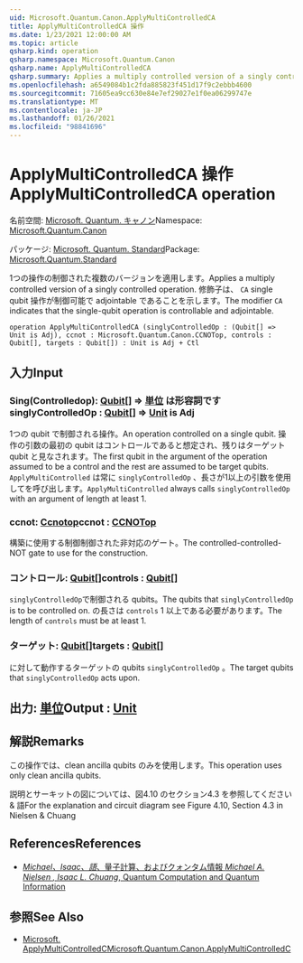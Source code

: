 ```yaml
---
uid: Microsoft.Quantum.Canon.ApplyMultiControlledCA
title: ApplyMultiControlledCA 操作
ms.date: 1/23/2021 12:00:00 AM
ms.topic: article
qsharp.kind: operation
qsharp.namespace: Microsoft.Quantum.Canon
qsharp.name: ApplyMultiControlledCA
qsharp.summary: Applies a multiply controlled version of a singly controlled operation. The modifier `CA` indicates that the single-qubit operation is controllable and adjointable.
ms.openlocfilehash: a6549084b1c2fda885823f451d17f9c2ebbb4600
ms.sourcegitcommit: 71605ea9cc630e84e7ef29027e1f0ea06299747e
ms.translationtype: MT
ms.contentlocale: ja-JP
ms.lasthandoff: 01/26/2021
ms.locfileid: "98841696"
---
```

# <a name="applymulticontrolledca-operation"></a><span data-ttu-id="07002-102">ApplyMultiControlledCA 操作</span><span class="sxs-lookup"><span data-stu-id="07002-102">ApplyMultiControlledCA operation</span></span>

<span data-ttu-id="07002-103">名前空間: [Microsoft. Quantum. キャノン](xref:Microsoft.Quantum.Canon)</span><span class="sxs-lookup"><span data-stu-id="07002-103">Namespace: [Microsoft.Quantum.Canon](xref:Microsoft.Quantum.Canon)</span></span>

<span data-ttu-id="07002-104">パッケージ: [Microsoft. Quantum. Standard](https://nuget.org/packages/Microsoft.Quantum.Standard)</span><span class="sxs-lookup"><span data-stu-id="07002-104">Package: [Microsoft.Quantum.Standard](https://nuget.org/packages/Microsoft.Quantum.Standard)</span></span>


<span data-ttu-id="07002-105">1つの操作の制御された複数のバージョンを適用します。</span><span class="sxs-lookup"><span data-stu-id="07002-105">Applies a multiply controlled version of a singly controlled operation.</span></span>
<span data-ttu-id="07002-106">修飾子は、 `CA` single qubit 操作が制御可能で adjointable であることを示します。</span><span class="sxs-lookup"><span data-stu-id="07002-106">The modifier `CA` indicates that the single-qubit operation is controllable and adjointable.</span></span>

```qsharp
operation ApplyMultiControlledCA (singlyControlledOp : (Qubit[] => Unit is Adj), ccnot : Microsoft.Quantum.Canon.CCNOTop, controls : Qubit[], targets : Qubit[]) : Unit is Adj + Ctl
```


## <a name="input"></a><span data-ttu-id="07002-107">入力</span><span class="sxs-lookup"><span data-stu-id="07002-107">Input</span></span>

### <a name="singlycontrolledop--qubit--unit--is-adj"></a><span data-ttu-id="07002-108">Sing(Controlledop): [Qubit](xref:microsoft.quantum.lang-ref.qubit)[] => [単位](xref:microsoft.quantum.lang-ref.unit)  は形容詞です</span><span class="sxs-lookup"><span data-stu-id="07002-108">singlyControlledOp : [Qubit](xref:microsoft.quantum.lang-ref.qubit)[] => [Unit](xref:microsoft.quantum.lang-ref.unit)  is Adj</span></span>

<span data-ttu-id="07002-109">1つの qubit で制御される操作。</span><span class="sxs-lookup"><span data-stu-id="07002-109">An operation controlled on a single qubit.</span></span>
<span data-ttu-id="07002-110">操作の引数の最初の qubit はコントロールであると想定され、残りはターゲット qubit と見なされます。</span><span class="sxs-lookup"><span data-stu-id="07002-110">The first qubit in the argument of the operation assumed to be a control and the rest are assumed to be target qubits.</span></span>
<span data-ttu-id="07002-111">`ApplyMultiControlled` は常に `singlyControlledOp` 、長さが1以上の引数を使用してを呼び出します。</span><span class="sxs-lookup"><span data-stu-id="07002-111">`ApplyMultiControlled` always calls `singlyControlledOp` with an argument of length at least 1.</span></span>


### <a name="ccnot--ccnotop"></a><span data-ttu-id="07002-112">ccnot: [Ccnotop](xref:Microsoft.Quantum.Canon.CCNOTop)</span><span class="sxs-lookup"><span data-stu-id="07002-112">ccnot : [CCNOTop](xref:Microsoft.Quantum.Canon.CCNOTop)</span></span>

<span data-ttu-id="07002-113">構築に使用する制御制御された非対応のゲート。</span><span class="sxs-lookup"><span data-stu-id="07002-113">The controlled-controlled-NOT gate to use for the construction.</span></span>


### <a name="controls--qubit"></a><span data-ttu-id="07002-114">コントロール: [Qubit](xref:microsoft.quantum.lang-ref.qubit)[]</span><span class="sxs-lookup"><span data-stu-id="07002-114">controls : [Qubit](xref:microsoft.quantum.lang-ref.qubit)[]</span></span>

<span data-ttu-id="07002-115">`singlyControlledOp`で制御される qubits。</span><span class="sxs-lookup"><span data-stu-id="07002-115">The qubits that `singlyControlledOp` is to be controlled on.</span></span>
<span data-ttu-id="07002-116">の長さは `controls` 1 以上である必要があります。</span><span class="sxs-lookup"><span data-stu-id="07002-116">The length of `controls` must be at least 1.</span></span>


### <a name="targets--qubit"></a><span data-ttu-id="07002-117">ターゲット: [Qubit](xref:microsoft.quantum.lang-ref.qubit)[]</span><span class="sxs-lookup"><span data-stu-id="07002-117">targets : [Qubit](xref:microsoft.quantum.lang-ref.qubit)[]</span></span>

<span data-ttu-id="07002-118">に対して動作するターゲットの qubits `singlyControlledOp` 。</span><span class="sxs-lookup"><span data-stu-id="07002-118">The target qubits that `singlyControlledOp` acts upon.</span></span>



## <a name="output--unit"></a><span data-ttu-id="07002-119">出力: [単位](xref:microsoft.quantum.lang-ref.unit)</span><span class="sxs-lookup"><span data-stu-id="07002-119">Output : [Unit](xref:microsoft.quantum.lang-ref.unit)</span></span>



## <a name="remarks"></a><span data-ttu-id="07002-120">解説</span><span class="sxs-lookup"><span data-stu-id="07002-120">Remarks</span></span>

<span data-ttu-id="07002-121">この操作では、clean ancilla qubits のみを使用します。</span><span class="sxs-lookup"><span data-stu-id="07002-121">This operation uses only clean ancilla qubits.</span></span>

<span data-ttu-id="07002-122">説明とサーキットの図については、図4.10 のセクション4.3 を参照してください & 語</span><span class="sxs-lookup"><span data-stu-id="07002-122">For the explanation and circuit diagram see Figure 4.10, Section 4.3 in Nielsen & Chuang</span></span>

## <a name="references"></a><span data-ttu-id="07002-123">References</span><span class="sxs-lookup"><span data-stu-id="07002-123">References</span></span>

- [<span data-ttu-id="07002-124">*Michael、Isaac、語*、量子計算、およびクォンタム情報</span><span class="sxs-lookup"><span data-stu-id="07002-124"> *Michael A. Nielsen , Isaac L. Chuang*, Quantum Computation and Quantum Information </span></span>](http://doi.org/10.1017/CBO9780511976667)

## <a name="see-also"></a><span data-ttu-id="07002-125">参照</span><span class="sxs-lookup"><span data-stu-id="07002-125">See Also</span></span>

- [<span data-ttu-id="07002-126">Microsoft. ApplyMultiControlledC</span><span class="sxs-lookup"><span data-stu-id="07002-126">Microsoft.Quantum.Canon.ApplyMultiControlledC</span></span>](xref:Microsoft.Quantum.Canon.ApplyMultiControlledC)